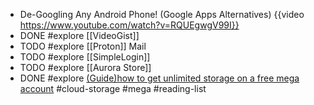 - De-Googling Any Android Phone! (Google Apps Alternatives)
  {{video https://www.youtube.com/watch?v=RQUEgwgV99I}}
- DONE #explore [[VideoGist]]
- TODO #explore [[Proton]] Mail
- TODO #explore [[SimpleLogin]]
- TODO #explore [[Aurora Store]]
- DONE #explore [(Guide)how to get unlimited storage on a free mega account](https://www.reddit.com/r/Piracy/comments/ffrkf3/guidehow_to_get_unlimited_storage_on_a_free_mega/) #cloud-storage #mega #reading-list